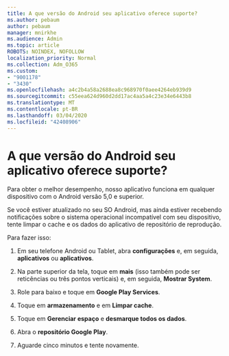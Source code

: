 ```yaml
---
title: A que versão do Android seu aplicativo oferece suporte?
ms.author: pebaum
author: pebaum
manager: mnirkhe
ms.audience: Admin
ms.topic: article
ROBOTS: NOINDEX, NOFOLLOW
localization_priority: Normal
ms.collection: Adm_O365
ms.custom:
- "9001178"
- "3430"
ms.openlocfilehash: a4c2b4a58a2688ea8c968970f0aee4264eb939d9
ms.sourcegitcommit: c55eea624d960d2dd17ac4aa5a4c23e34e6443b8
ms.translationtype: MT
ms.contentlocale: pt-BR
ms.lasthandoff: 03/04/2020
ms.locfileid: "42408906"
---
```

# <a name="what-version-of-android-does-your-app-support"></a>A que versão do Android seu aplicativo oferece suporte?

Para obter o melhor desempenho, nosso aplicativo funciona em qualquer dispositivo com o Android versão 5,0 e superior.

Se você estiver atualizado no seu SO Android, mas ainda estiver recebendo notificações sobre o sistema operacional incompatível com seu dispositivo, tente limpar o cache e os dados do aplicativo de repositório de reprodução.

Para fazer isso: 

1. Em seu telefone Android ou Tablet, abra **configurações** e, em seguida, **aplicativos** ou **aplicativos**.

2. Na parte superior da tela, toque em **mais** (isso também pode ser reticências ou três pontos verticais) e, em seguida, **Mostrar System**. 

3. Role para baixo e toque em **Google Play Services**. 

4. Toque em **armazenamento** e em **Limpar cache**. 

5. Toque em **Gerenciar espaço** e **desmarque todos os dados**. 

6. Abra o **repositório Google Play**. 

7. Aguarde cinco minutos e tente novamente. 
